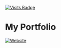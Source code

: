 [![Visits Badge](https://badges.pufler.dev/visits/sahilsarin390/sahilsarin390.github.io)](https://badges.pufler.dev)

# My Portfolio


[![Website](https://img.shields.io/website?label=sahilsareen.me&style=for-the-badge&up_message=Running%20Wild%21&url=https%3A%2F%2Fsahilsareen.me)](https://sahilsareen.me)
